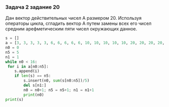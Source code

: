 ### Задача 2 задание 20  
Дан вектор действительных чисел А размером 20. Используя операторы цикла, сгладить вектор А путем замены всех его чисел средним арефметическим пяти чисел окружающих данное.
```python
s = []
a = [3, 3, 3, 3, 3, 6, 6, 6, 6, 6, 10, 10, 10, 10, 10, 20, 20, 20, 20, 20]
n0 = 0
n5 = 5
n1 = 1
while n0 < 16:
 for i in a[n0:n5]:
    s.append(i)
    if len(s) == n5:
        s.insert(n0, sum(s[n0:n5])/5)
        del s[n1:]
        n0 = n0+1; n5 = n5+1; n1 = n1+1
        print(n0)
print(s)